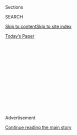 <div id="app">

<div>

<div>

<div>

<div class="NYTAppHideMasthead css-1q2w90k e1suatyy0">

<div class="section css-ui9rw0 e1suatyy2">

<div class="css-eph4ug er09x8g0">

<div class="css-6n7j50">

</div>

<span class="css-1dv1kvn">Sections</span>

<div class="css-10488qs">

<span class="css-1dv1kvn">SEARCH</span>

</div>

[Skip to content](#site-content)[Skip to site
index](#site-index)

</div>

<div class="css-10698na e1huz5gh0">

</div>

</div>

<div id="masthead-bar-one" class="section hasLinks css-15hmgas e1csuq9d3">

<div class="css-uqyvli e1csuq9d0">

</div>

<div class="css-1uqjmks e1csuq9d1">

</div>

<div class="css-9e9ivx">

[](https://myaccount.nytimes3xbfgragh.onion/auth/login?response_type=cookie&client_id=vi)

</div>

<div class="css-1bvtpon e1csuq9d2">

[Today’s
Paper](https://www.nytimes3xbfgragh.onion/section/todayspaper)

</div>

</div>

</div>

</div>

<div data-aria-hidden="false">

<div id="site-content" data-role="main">

<div>

<div class="css-1aor85t" style="opacity:0.000000001;z-index:-1;visibility:hidden">

<div class="css-1hqnpie">

<div class="css-epjblv">

<span class="css-17xtcya">[Opinion](/section/opinion)</span><span class="css-x15j1o">|</span><span class="css-fwqvlz">Trump’s
Re-election Message Is White
Grievance</span>

</div>

<div class="css-k008qs">

<div class="css-1iwv8en">

<span class="css-18z7m18"></span>

<div>

</div>

</div>

<span class="css-1n6z4y">https://nyti.ms/2VE82m0</span>

<div class="css-1705lsu">

<div class="css-4xjgmj">

<div class="css-4skfbu" data-role="toolbar" data-aria-label="Social Media Share buttons, Save button, and Comments Panel with current comment count" data-testid="share-tools">

  - 
  - 
  - 
  - 
    
    <div class="css-6n7j50">
    
    </div>

  - 

</div>

</div>

</div>

</div>

</div>

</div>

<div id="NYT_TOP_BANNER_REGION" class="css-13pd83m">

</div>

<div id="top-wrapper" class="css-1sy8kpn">

<div id="top-slug" class="css-l9onyx">

Advertisement

</div>

[Continue reading the main
story](#after-top)

<div class="ad top-wrapper" style="text-align:center;height:100%;display:block;min-height:250px">

<div id="top" class="place-ad" data-position="top" data-size-key="top">

</div>

</div>

<div id="after-top">

</div>

</div>

<div>

<div class="css-v5btjw etb61u70">

<div class="css-v05ibm etb61u71">

[Opinion](/section/opinion)

</div>

</div>

<div id="sponsor-wrapper" class="css-1hyfx7x">

<div id="sponsor-slug" class="css-19vbshk">

Supported by

</div>

[Continue reading the main
story](#after-sponsor)

<div id="sponsor" class="ad sponsor-wrapper" style="text-align:center;height:100%;display:block">

</div>

<div id="after-sponsor">

</div>

</div>

<div class="css-186x18t">

</div>

<div class="css-1vkm6nb ehdk2mb0">

# Trump’s Re-election Message Is White Grievance

</div>

Republicans in D.C. just pretend not to see it.

<div class="css-18e8msd">

<div class="css-vp77d3 epjyd6m0">

<div class="css-1p10dcb ey68jwv0" data-aria-hidden="true">

[![Michelle
Goldberg](https://static01.graylady3jvrrxbe.onion/images/2018/04/02/opinion/michelle-goldberg/michelle-goldberg-thumbLarge.png
"Michelle Goldberg")](https://www.nytimes3xbfgragh.onion/by/michelle-goldberg)

</div>

<div class="css-1baulvz">

By [<span class="css-1baulvz last-byline" itemprop="name">Michelle
Goldberg</span>](https://www.nytimes3xbfgragh.onion/by/michelle-goldberg)

<div class="css-8atqhb">

Opinion Columnist

</div>

</div>

</div>

  - July 2,
    2020

  - 
    
    <div class="css-4xjgmj">
    
    <div class="css-d8bdto" data-role="toolbar" data-aria-label="Social Media Share buttons, Save button, and Comments Panel with current comment count" data-testid="share-tools">
    
      - 
      - 
      - 
      - 
        
        <div class="css-6n7j50">
        
        </div>
    
      - 
    
    </div>
    
    </div>

</div>

<div class="css-79elbk" data-testid="photoviewer-wrapper">

<div class="css-z3e15g" data-testid="photoviewer-wrapper-hidden">

</div>

<div class="css-1a48zt4 ehw59r15" data-testid="photoviewer-children">

![<span class="css-16f3y1r e13ogyst0" data-aria-hidden="true">At his
rally last month in Tulsa, Okla., President Trump complained about
Confederate monuments being pulled
down.</span><span class="css-cnj6d5 e1z0qqy90" itemprop="copyrightHolder"><span class="css-1ly73wi e1tej78p0">Credit...</span><span><span>Doug
Mills/The New York
Times</span></span></span>](https://static01.graylady3jvrrxbe.onion/images/2020/07/03/opinion/03goldbergWeb/03goldbergWeb-articleLarge.jpg?quality=75&auto=webp&disable=upscale)

</div>

</div>

</div>

<div class="section meteredContent css-1r7ky0e" name="articleBody" itemprop="articleBody">

<div class="css-1fanzo5 StoryBodyCompanionColumn">

<div class="css-53u6y8">

A lot of Republicans are acting puzzled about Donald Trump’s re-election
pitch. “He has no message,” one Republican source [told
Reuters](https://www.reuters.com/article/us-usa-election-trump/fearing-an-election-loss-trump-allies-push-him-to-be-less-polarizing-idUSKBN2427GT).
“He needs to articulate why he wants a second term,” said another. Some
have expressed hope that Trump would find a way to become less
polarizing, as if polarization were not the raison d’être of his
presidency.

It’s hard to know if Republicans like this are truly naïve or if they’re
just pretending so they don’t have to admit what a foul enterprise
they’re part of. Because Trump does indeed have a re-election message,
a stark and obvious one. It is “white power.”

The president started this week by tweeting out a video that
encapsulates the soul of his movement. In it, a man in The Villages, an
affluent Florida retirement community, shouts, “White power\!” at
protesters from a golf cart bedecked with Trump signs. “Thank you to the
great people of The Villages,” wrote Trump. Only after several hours and
a [panic among White House
staffers](https://www.washingtonpost.com/politics/trump-white-power-tweet-set-off-a-scramble-inside-the-white-house--but-no-clear-condemnation/2020/06/29/6fd88c2c-ba21-11ea-8cf5-9c1b8d7f84c6_story.html)
did the president delete the tweet.

His spokesman claimed he hadn’t heard his supporter’s extremely clear
words. Trump, naturally, never disavowed them.

</div>

</div>

<div class="css-1fanzo5 StoryBodyCompanionColumn">

<div class="css-53u6y8">

And why would he? Republicans might act as if they don’t know why
Trump’s fans are so unfailingly loyal. Some commentators spent the
first year or two of his presidency dancing around the reason he was
elected, spending so much time probing the “economic anxiety” of his
base that the phrase came to stand for a type of willful political
blindness.

But Trump understands that he became a significant political figure by
spreading the racist lie that Barack Obama was really born in Kenya. He
launched his history-making presidential bid with a speech calling
Mexican immigrants rapists and adopted a slogan, “America First,”
previously associated with the raging anti-Semite Charles Lindbergh.
Throughout the 2016 campaign, he won the invaluable prize of earned
media with escalating racist provocations, which his supporters relished
and which captivated cable news.

</div>

</div>

<div>

</div>

<div class="css-1fanzo5 StoryBodyCompanionColumn">

<div class="css-53u6y8">

People voted for Trump for reasons besides racism. There was also
sexism. Some voters were just partisan Republicans, or thought that
reality TV is real and that Trump was as successful as “The Apprentice”
made him seem. I once met a young man at a Trump rally who’d voted for
Obama but was worried about the taxes he’d pay when he inherited his
family’s car dealership.

Trump, however, seems to grasp that racism is what put him over the top.
It’s what made his campaign seem wild and transgressive and hard to look
away from.

</div>

</div>

<div class="css-1fanzo5 StoryBodyCompanionColumn">

<div class="css-53u6y8">

Now Trump’s poll numbers are cratering, we have double-digit
unemployment and our pandemic-ravaged nation has been rendered an
international pariah. America is faring exactly as well under Trump’s
leadership as his casinos, airline and scam university did. It’s not
surprising that he’s returning to what he knows, and what seemed to work
for him before.

In fact, Trump appears to think his problem is that he hasn’t been
racist enough. On Wednesday, [Axios’s Jonathan Swan
reported](https://www.axios.com/trump-kushner-second-thoughts-408d5a33-725d-442a-88e4-d6ab6742c139.html)
that Trump regrets listening to his son-in-law Jared Kushner’s “woke”
ideas — as a source put it — including on criminal justice reform.
Instead, he wants to double down on law and order. “He truly believes
there is a silent majority out there that’s going to come out in droves
in November,” a source told Swan.

And so last week, as if to prod that silent majority, Trump [tweeted out
videos](https://www.washingtonpost.com/nation/2020/06/23/trump-videos-black-violence-protests/)
of Black people assaulting white people. (“Where are the protesters?” he
asked.) He has made a point of calling the coronavirus the “kung flu.”
At a time when even Mississippi is removing Confederate imagery from its
state flag, Trump has thrown himself into the protection of what he
calls “our heritage.”

He signed an [executive
order](https://www.vox.com/policy-and-politics/2020/6/27/21305396/trump-confederate-monuments-executive-order)
directing federal law enforcement to prosecute people who damage federal
monuments — threatening them with up to 10 years in prison — and
withholding funds from municipalities that don’t protect statues.
(Whether this latter provision is enforceable is unclear.) He [said he’d
veto](https://www.nytimes3xbfgragh.onion/aponline/2020/07/01/us/politics/ap-us-congress-confederate-symbols.html)
a $741 billion defense bill over a provision, written by Senator
Elizabeth Warren of Massachusetts, requiring that military bases
honoring Confederates be renamed. Apoplectic over New York City’s plans
to paint the words “Black Lives Matter” on Fifth Avenue in front of
Trump Tower, he called the slogan “a symbol of hate.”

On Tuesday, [Trump
tweeted](https://twitter.com/realDonaldTrump/status/1278136326647406593?s=20)
that he was considering scrapping an Obama-era housing regulation that
required localities to address illegal patterns of residential
segregation. He claimed that the initiative, which his administration
had already put in limbo, was having a “devastating impact on these once
thriving Suburban areas.”

The message to his white supporters seemed clear enough: Trump is going
to fight to stop people of color from coming to your neighborhood.

The Times reported on the [president’s
rationale](https://www.nytimes3xbfgragh.onion/2020/07/01/us/politics/trump-obama-housing-discrimination.html?action=click&module=Top%20Stories&pgtype=Homepage):
“Mr. Trump and his campaign team, already concerned about his weakness
in battleground states, have become increasingly alarmed by internal
polling showing a softening of support among suburban voters.” Trump
sees clearly — more clearly than most of his party — that racism is the
main thing he has to offer.

</div>

</div>

<div class="css-1fanzo5 StoryBodyCompanionColumn">

<div class="css-53u6y8">

There’s good reason to think that he’s misjudging these suburban voters.
Polls show that a growing number of them, particularly women, are
repelled by Trump’s race-baiting and divisiveness. But Republicans who
complain that the president is undisciplined, that he can’t adhere to a
strategy, miss the point: Bigotry has always been the strategy.

The Republicans who support him are yoked to that strategy. Their real
frustration isn’t that it’s ugly but that it’s no longer working.

</div>

</div>

<div>

</div>

<div class="css-1fanzo5 StoryBodyCompanionColumn">

<div class="css-53u6y8">

*The Times is committed to publishing* [*a diversity of
letters*](https://www.nytimes3xbfgragh.onion/2019/01/31/opinion/letters/letters-to-editor-new-york-times-women.html)
*to the editor. We’d like to hear what you think about this or any of
our articles. Here are some*
[*tips*](https://help.nytimes3xbfgragh.onion/hc/en-us/articles/115014925288-How-to-submit-a-letter-to-the-editor)*.
And here’s our email:*
[*letters@NYTimes.com*](mailto:letters@NYTimes.com)*.*

*Follow The New York Times Opinion section on*
[*Facebook*](https://www.facebookcorewwwi.onion/nytopinion)*,* [*Twitter
(@NYTopinion)*](http://twitter.com/NYTOpinion) *and*
[*Instagram*](https://www.instagram.com/nytopinion/)*.*

</div>

</div>

</div>

<div>

</div>

<div>

</div>

<div>

</div>

<div>

<div id="bottom-wrapper" class="css-1ede5it">

<div id="bottom-slug" class="css-l9onyx">

Advertisement

</div>

[Continue reading the main
story](#after-bottom)

<div id="bottom" class="ad bottom-wrapper" style="text-align:center;height:100%;display:block;min-height:90px">

</div>

<div id="after-bottom">

</div>

</div>

</div>

</div>

</div>

## Site Index

<div>

</div>

## Site Information Navigation

  - [© <span>2020</span> <span>The New York Times
    Company</span>](https://help.nytimes3xbfgragh.onion/hc/en-us/articles/115014792127-Copyright-notice)

<!-- end list -->

  - [NYTCo](https://www.nytco.com/)
  - [Contact
    Us](https://help.nytimes3xbfgragh.onion/hc/en-us/articles/115015385887-Contact-Us)
  - [Work with us](https://www.nytco.com/careers/)
  - [Advertise](https://nytmediakit.com/)
  - [T Brand Studio](http://www.tbrandstudio.com/)
  - [Your Ad
    Choices](https://www.nytimes3xbfgragh.onion/privacy/cookie-policy#how-do-i-manage-trackers)
  - [Privacy](https://www.nytimes3xbfgragh.onion/privacy)
  - [Terms of
    Service](https://help.nytimes3xbfgragh.onion/hc/en-us/articles/115014893428-Terms-of-service)
  - [Terms of
    Sale](https://help.nytimes3xbfgragh.onion/hc/en-us/articles/115014893968-Terms-of-sale)
  - [Site
    Map](https://spiderbites.nytimes3xbfgragh.onion)
  - [Help](https://help.nytimes3xbfgragh.onion/hc/en-us)
  - [Subscriptions](https://www.nytimes3xbfgragh.onion/subscription?campaignId=37WXW)

</div>

</div>

</div>

</div>
